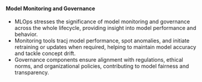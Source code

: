 #### Model Monitoring and Governance 

- MLOps stresses the significance of model monitoring and governance across the whole lifecycle, providing insight into model performance and behavior. 
- Monitoring tools tracj model performance, spot anomalies, and initiate retraining or updates when required, helping to maintain model accuracy and tackle concept drift. 
- Governance components ensure alignment with regulations, ethical norms, and organizational policies, contributing to model fairness and transparency. 

